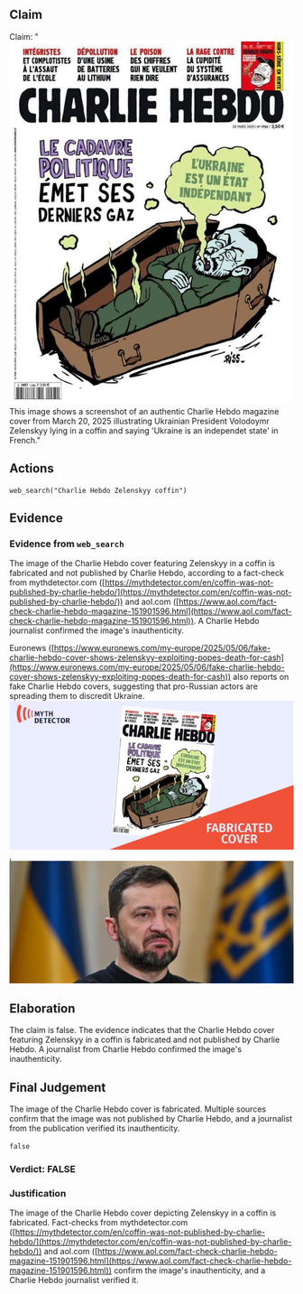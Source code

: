 ## Claim
Claim: "![image 14](media/47.jpg) This image shows a screenshot of an authentic Charlie Hebdo magazine cover from March 20, 2025 illustrating Ukrainian President Volodoymr Zelenskyy lying in a coffin and saying 'Ukraine is an independet state' in French."

## Actions
```
web_search("Charlie Hebdo Zelenskyy coffin")
```

## Evidence
### Evidence from `web_search`
The image of the Charlie Hebdo cover featuring Zelenskyy in a coffin is fabricated and not published by Charlie Hebdo, according to a fact-check from mythdetector.com ([https://mythdetector.com/en/coffin-was-not-published-by-charlie-hebdo/](https://mythdetector.com/en/coffin-was-not-published-by-charlie-hebdo/)) and aol.com ([https://www.aol.com/fact-check-charlie-hebdo-magazine-151901596.html](https://www.aol.com/fact-check-charlie-hebdo-magazine-151901596.html)). A Charlie Hebdo journalist confirmed the image's inauthenticity.

Euronews ([https://www.euronews.com/my-europe/2025/05/06/fake-charlie-hebdo-cover-shows-zelenskyy-exploiting-popes-death-for-cash](https://www.euronews.com/my-europe/2025/05/06/fake-charlie-hebdo-cover-shows-zelenskyy-exploiting-popes-death-for-cash)) also reports on fake Charlie Hebdo covers, suggesting that pro-Russian actors are spreading them to discredit Ukraine. ![image 3880](media/2025-08-22_23-56-1755906989-584922.jpg), ![image 3920](media/2025-08-22_23-57-1755907028-012659.jpg)


## Elaboration
The claim is false. The evidence indicates that the Charlie Hebdo cover featuring Zelenskyy in a coffin is fabricated and not published by Charlie Hebdo. A journalist from Charlie Hebdo confirmed the image's inauthenticity.


## Final Judgement
The image of the Charlie Hebdo cover is fabricated. Multiple sources confirm that the image was not published by Charlie Hebdo, and a journalist from the publication verified its inauthenticity.

`false`

### Verdict: FALSE

### Justification
The image of the Charlie Hebdo cover depicting Zelenskyy in a coffin is fabricated. Fact-checks from mythdetector.com ([https://mythdetector.com/en/coffin-was-not-published-by-charlie-hebdo/](https://mythdetector.com/en/coffin-was-not-published-by-charlie-hebdo/)) and aol.com ([https://www.aol.com/fact-check-charlie-hebdo-magazine-151901596.html](https://www.aol.com/fact-check-charlie-hebdo-magazine-151901596.html)) confirm the image's inauthenticity, and a Charlie Hebdo journalist verified it.
